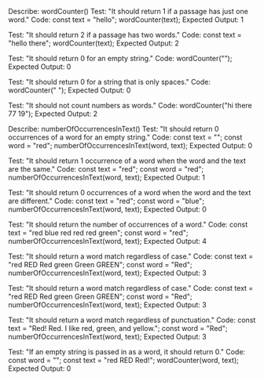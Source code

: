 Describe: wordCounter()
  Test: "It should return 1 if a passage has just one word."
  Code:
  const text = "hello";
  wordCounter(text);
  Expected Output: 1

  Test: "It should return 2 if a passage has two words."
  Code:
  const text = "hello there";
  wordCounter(text);
  Expected Output: 2

  Test: "It should return 0 for an empty string."
  Code: wordCounter("");
  Expected Output: 0

  Test: "It should return 0 for a string that is only spaces."
  Code: wordCounter("             ");
  Expected Output: 0

  Test: "It should not count numbers as words."
  Code: wordCounter("hi there 77 19");
  Expected Output: 2

Describe: numberOfOccurrencesInText()
  Test: "It should return 0 occurrences of a word for an empty string."
  Code:
  const text = "";
  const word = "red";
  numberOfOccurrencesInText(word, text);
  Expected Output: 0

  Test: "It should return 1 occurrence of a word when the word and the text are the same."
  Code:
  const text = "red";
  const word = "red";
  numberOfOccurrencesInText(word, text);
  Expected Output: 1

  Test: "It should return 0 occurrences of a word when the word and the text are different."
  Code:
  const text = "red";
  const word = "blue";
  numberOfOccurrencesInText(word, text);
  Expected Output: 0

  Test: "It should return the number of occurrences of a word."
  Code:
  const text = "red blue red red red green";
  const word = "red";
  numberOfOccurrencesInText(word, text);
  Expected Output: 4

  Test: "It should return a word match regardless of case."
  Code:
  const text = "red RED Red green Green GREEN";
  const word = "Red";
  numberOfOccurrencesInText(word, text);
  Expected Output: 3  

  Test: "It should return a word match regardless of case."
  Code:
  const text = "red RED Red green Green GREEN";
  const word = "Red";
  numberOfOccurrencesInText(word, text);
  Expected Output: 3  

  Test: "It should return a word match regardless of punctuation."
  Code:
  const text = "Red! Red. I like red, green, and yellow.";
  const word = "Red";
  numberOfOccurrencesInText(word, text);
  Expected Output: 3  


Test: "If an empty string is passed in as a word, it should return 0."
Code:
const word = "";
const text = "red RED Red!";
wordCounter(word, text);
Expected Output: 0






<!-- Describe: badWordsNotGood()
  Test: "It should omit the following bad words: zoinks, muppeteer, biffaroni, and loopdaloop"
  Code:
  const text = "zoinks, muppeteer, biffaroni, loopdaloop";
  const word = "loopdaloop", "zoinks", "muppeteer", "biffaroni";
  badWordsNotGood(word, text);
  Expected Output: "" -->